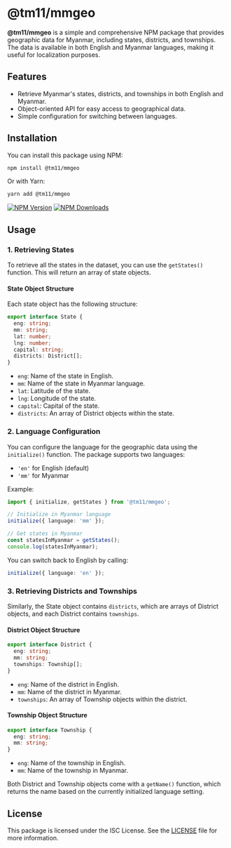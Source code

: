 
# @tm11/mmgeo

**@tm11/mmgeo** is a simple and comprehensive NPM package that provides geographic data for Myanmar, including states, districts, and townships. The data is available in both English and Myanmar languages, making it useful for localization purposes.

## Features

- Retrieve Myanmar's states, districts, and townships in both English and Myanmar.
- Object-oriented API for easy access to geographical data.
- Simple configuration for switching between languages.

## Installation

You can install this package using NPM:

```bash
npm install @tm11/mmgeo
```

Or with Yarn:

```bash
yarn add @tm11/mmgeo
```


[![NPM Version](https://img.shields.io/npm/v/@tm11/mmgeo.svg)](https://www.npmjs.com/package/@tm11/mmgeo) [![NPM Downloads](https://img.shields.io/npm/dt/@tm11/mmgeo.svg)](https://www.npmjs.com/package/@tm11/mmgeo)

## Usage

### 1. Retrieving States

To retrieve all the states in the dataset, you can use the `getStates()` function. This will return an array of state objects.

#### State Object Structure

Each state object has the following structure:

```ts
export interface State {
  eng: string;
  mm: string;
  lat: number;
  lng: number;
  capital: string;
  districts: District[];
}
```

- `eng`: Name of the state in English.
- `mm`: Name of the state in Myanmar language.
- `lat`: Latitude of the state.
- `lng`: Longitude of the state.
- `capital`: Capital of the state.
- `districts`: An array of District objects within the state.

### 2. Language Configuration

You can configure the language for the geographic data using the `initialize()` function. The package supports two languages:

- `'en'` for English (default)
- `'mm'` for Myanmar

Example:

```ts
import { initialize, getStates } from '@tm11/mmgeo';

// Initialize in Myanmar language
initialize({ language: 'mm' });

// Get states in Myanmar
const statesInMyanmar = getStates();
console.log(statesInMyanmar);
```

You can switch back to English by calling:

```ts
initialize({ language: 'en' });
```

### 3. Retrieving Districts and Townships

Similarly, the State object contains `districts`, which are arrays of District objects, and each District contains `townships`.

#### District Object Structure

```ts
export interface District {
  eng: string;
  mm: string;
  townships: Township[];
}
```

- `eng`: Name of the district in English.
- `mm`: Name of the district in Myanmar.
- `townships`: An array of Township objects within the district.

#### Township Object Structure

```ts
export interface Township {
  eng: string;
  mm: string;
}
```

- `eng`: Name of the township in English.
- `mm`: Name of the township in Myanmar.

Both District and Township objects come with a `getName()` function, which returns the name based on the currently initialized language setting.

## License

This package is licensed under the ISC License. See the [LICENSE](LICENSE) file for more information.
